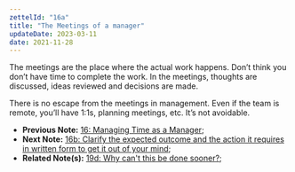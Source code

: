 ```yaml
---
zettelId: "16a"
title: "The Meetings of a manager"
updateDate: 2023-03-11
date: 2021-11-28
---
```


The meetings are the place where the actual work happens. Don’t think you don’t have time to complete the work. In the meetings, thoughts are discussed, ideas reviewed and decisions are made.

There is no escape from the meetings in management. Even if the team is remote, you’ll have 1:1s, planning meetings, etc. It’s not avoidable.

- **Previous Note:** [16: Managing Time as a Manager](/notes/16/);
- **Next Note:** [16b: Clarify the expected outcome and the action it requires in written form to get it out of your mind](/notes/16b/);
- **Related Note(s):** [19d: Why can't this be done sooner?](/notes/19d/);

